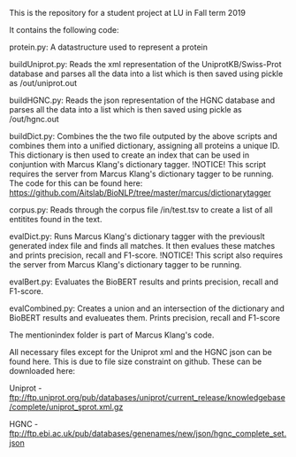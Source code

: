 This is the repository for a student project at LU in Fall term 2019

It contains the following code:


protein.py: A datastructure used to represent a protein

buildUniprot.py: Reads the xml representation of the UniprotKB/Swiss-Prot database and parses all the data into a list which is then saved using pickle as /out/uniprot.out

buildHGNC.py: Reads the json representation of the HGNC database and parses all the data into a list which is then saved using pickle as /out/hgnc.out

buildDict.py: Combines the the two file outputed by the above scripts and combines them into a unified dictionary, assigning all proteins a unique ID. This dictionary is then used to create an index that can be used in conjuntion with Marcus Klang's dictionary tagger. !NOTICE! This script requires the server from Marcus Klang's dictionary tagger to be running. The code for this can be found here: https://github.com/Aitslab/BioNLP/tree/master/marcus/dictionarytagger

corpus.py: Reads through the corpus file /in/test.tsv to create a list of all entitites found in the text.

evalDict.py: Runs Marcus Klang's dictionary tagger with the previouslt generated index file and finds all matches. It then evalues these matches and prints precision, recall and F1-score. !NOTICE! This script also requires the server from Marcus Klang's dictionary tagger to be running.

evalBert.py: Evaluates the BioBERT results and prints precision, recall and F1-score.

evalCombined.py: Creates a union and an intersection of the dictionary and BioBERT results and evalueates them. Prints precision, recall and F1-score

The mentionindex folder is part of Marcus Klang's code.

All necessary files except for the Uniprot xml and the HGNC json can be found here. This is due to file size constraint on github. These can be downloaded here:

Uniprot - ftp://ftp.uniprot.org/pub/databases/uniprot/current_release/knowledgebase/complete/uniprot_sprot.xml.gz

HGNC - ftp://ftp.ebi.ac.uk/pub/databases/genenames/new/json/hgnc_complete_set.json

